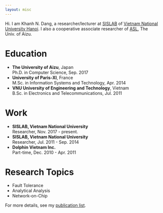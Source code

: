 ```yaml
---
layout: misc
---
```

Hi. I am Khanh N. Dang, a researcher/lecturer at <a href="http://sis.uet.vnu.edu.vn" class="post-style" >SISLAB</a> of <a href="http://www.vnu.edu.vn" class="post-style" >Vietnam National University Hanoi</a>. I also a cooperative associate researcher of [ASL](http://adaptive.u-aizu.ac.jp/?page_id=9), The Univ. of Aizu.


# Education
* **The University of Aizu**, Japan <br>
  Ph.D. in Computer Science, Sep. 2017
* **University of Paris-XI**, France <br>
  M.Sc. in Information Systems and Technology, Apr. 2014
* **VNU University of Engineering and Technology**, Vietnam <br>
  B.Sc. in Electronics and Telecommunications, Jul. 2011

# Work
* **SISLAB, Vietnam National University** <br>
  Researcher, Nov. 2017 - present.
* **SISLAB, Vietnam National University** <br>
  Researcher, Jul. 2011 - Sep. 2014
* **Dolphin Vietnam Inc.** <br>
  Part-time, Dec. 2010 - Apr. 2011  
# Research Topics
* Fault Tolerance
* Analytical Analysis
* Network-on-Chip

For more details, see my [publication list](/pages/publication.html).
